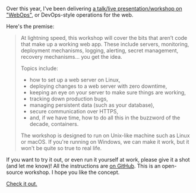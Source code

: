 Over this year, I've been delivering [a talk/live presentation/workshop on "WebOps"][webops-workshop], or DevOps-style operations for the web.

Here's the premise:

> At lightning speed, this workshop will cover the bits that aren’t code that make up a working web app. These include servers, monitoring, deployment mechanisms, logging, alerting, secret management, recovery mechanisms… you get the idea.
> 
> Topics include:
> 
>   * how to set up a web server on Linux,
>   * deploying changes to a web server with zero downtime,
>   * keeping an eye on your server to make sure things are working,
>   * tracking down production bugs,
>   * managing persistent data (such as your database),
>   * secure communication over HTTPS,
>   * and, if we have time, how to do all this in the buzzword of the decade, containers.
> 
> The workshop is designed to run on Unix-like machine such as Linux or macOS. If you're running on Windows, we can make it work, but it won't be quite so true to real life.

If you want to try it out, or even run it yourself at work, please give it a shot (and let me know)! All the instructions are [on GitHub][webops-workshop]. This is an open-source workshop. I hope you like the concept.

[Check it out.][webops-workshop]

[webops-workshop]: https://github.com/SamirTalwar/webops-workshop
